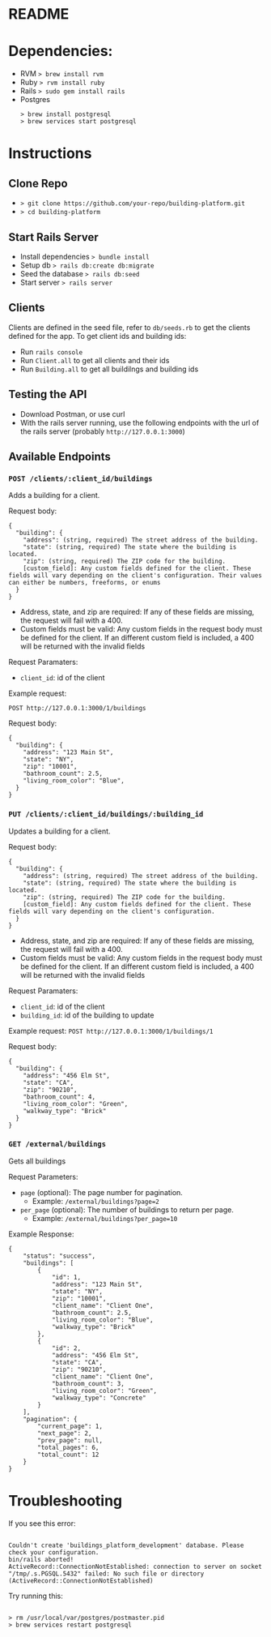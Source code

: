 # README

# Dependencies:

- RVM
  `> brew install rvm`
- Ruby
  `> rvm install ruby`
- Rails
  `> sudo gem install rails`
- Postgres
  ```
  > brew install postgresql
  > brew services start postgresql
  ```

# Instructions

## Clone Repo

- `> git clone https://github.com/your-repo/building-platform.git`
- `> cd building-platform`

## Start Rails Server

- Install dependencies
  `> bundle install`
- Setup db
  `> rails db:create db:migrate`
- Seed the database
  `> rails db:seed`
- Start server
  `> rails server`

## Clients

Clients are defined in the seed file, refer to `db/seeds.rb` to get the clients defined for the app.
To get client ids and building ids:

- Run `rails console`
- Run `Client.all` to get all clients and their ids
- Run `Building.all` to get all buildilngs and building ids

## Testing the API

- Download Postman, or use curl
- With the rails server running, use the following endpoints with the url of the rails server (probably `http://127.0.0.1:3000`)

## Available Endpoints

### `POST /clients/:client_id/buildings`

Adds a building for a client.

Request body:

```
{
  "building": {
    "address": (string, required) The street address of the building.
    "state": (string, required) The state where the building is located.
    "zip": (string, required) The ZIP code for the building.
    [custom_field]: Any custom fields defined for the client. These fields will vary depending on the client's configuration. Their values can either be numbers, freeforms, or enums
  }
}
```

- Address, state, and zip are required: If any of these fields are missing, the request will fail with a 400.
- Custom fields must be valid: Any custom fields in the request body must be defined for the client. If an different custom field is included, a 400 will be returned with the invalid fields

Request Paramaters:

- `client_id`: id of the client

Example request:

`POST http://127.0.0.1:3000/1/buildings`

Request body:

```
{
  "building": {
    "address": "123 Main St",
    "state": "NY",
    "zip": "10001",
    "bathroom_count": 2.5,
    "living_room_color": "Blue",
  }
}
```

### `PUT /clients/:client_id/buildings/:building_id`

Updates a building for a client.

Request body:

```
{
  "building": {
    "address": (string, required) The street address of the building.
    "state": (string, required) The state where the building is located.
    "zip": (string, required) The ZIP code for the building.
    [custom_field]: Any custom fields defined for the client. These fields will vary depending on the client's configuration.
  }
}
```

- Address, state, and zip are required: If any of these fields are missing, the request will fail with a 400.
- Custom fields must be valid: Any custom fields in the request body must be defined for the client. If an different custom field is included, a 400 will be returned with the invalid fields

Request Paramaters:

- `client_id`: id of the client
- `building_id`: id of the building to update

Example request:
`POST http://127.0.0.1:3000/1/buildings/1`

Request body:

```
{
  "building": {
    "address": "456 Elm St",
    "state": "CA",
    "zip": "90210",
    "bathroom_count": 4,
    "living_room_color": "Green",
    "walkway_type": "Brick"
  }
}

```

### `GET /external/buildings`

Gets all buildings

Request Parameters:

- `page` (optional): The page number for pagination.
  - Example: `/external/buildings?page=2`
- `per_page` (optional): The number of buildings to return per page.
  - Example: `/external/buildings?per_page=10`

Example Response:

```
{
    "status": "success",
    "buildings": [
        {
            "id": 1,
            "address": "123 Main St",
            "state": "NY",
            "zip": "10001",
            "client_name": "Client One",
            "bathroom_count": 2.5,
            "living_room_color": "Blue",
            "walkway_type": "Brick"
        },
        {
            "id": 2,
            "address": "456 Elm St",
            "state": "CA",
            "zip": "90210",
            "client_name": "Client One",
            "bathroom_count": 3,
            "living_room_color": "Green",
            "walkway_type": "Concrete"
        }
    ],
    "pagination": {
        "current_page": 1,
        "next_page": 2,
        "prev_page": null,
        "total_pages": 6,
        "total_count": 12
    }
}
```

# Troubleshooting

If you see this error:

```

Couldn't create 'buildings_platform_development' database. Please check your configuration.
bin/rails aborted!
ActiveRecord::ConnectionNotEstablished: connection to server on socket "/tmp/.s.PGSQL.5432" failed: No such file or directory (ActiveRecord::ConnectionNotEstablished)

```

Try running this:

```

> rm /usr/local/var/postgres/postmaster.pid
> brew services restart postgresql

```
